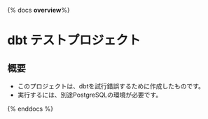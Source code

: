 {% docs __overview__%}

# dbt テストプロジェクト

## 概要

- このプロジェクトは、dbtを試行錯誤するために作成したものです。
- 実行するには、別途PostgreSQLの環境が必要です。

{% enddocs %}
